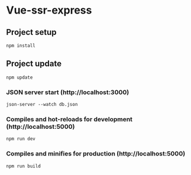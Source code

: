 # Vue-ssr-express

## Project setup
```
npm install
```
## Project update
```
npm update
```
### JSON server start (http://localhost:3000)
```
json-server --watch db.json
```

### Compiles and hot-reloads for development (http://localhost:5000)
```
npm run dev
```

### Compiles and minifies for production (http://localhost:5000)
```
npm run build
```
